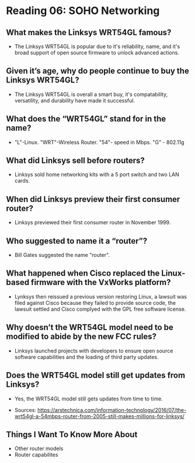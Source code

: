 # Reading 06: SOHO Networking

## What makes the Linksys WRT54GL famous?
- The Linksys WRT54GL is popular due to it's reliability, name, and it's broad support of open source firmware to unlock advanced actions. 

## Given it’s age, why do people continue to buy the Linksys WRT54GL?
- The Linksys WRT54GL is overall a smart buy, it's compatability, versatility, and durability have made it successful.

## What does the “WRT54GL” stand for in the name?
- "L"-Linux. "WRT"-Wireless Router. "54"- speed in Mbps. "G" - 802.11g 
## What did Linksys sell before routers?
- Linksys sold home networking kits with a 5 port switch and two LAN cards.
  
## When did Linksys preview their first consumer router?
- Linksys previewed their first consumer router in November 1999.
   
## Who suggested to name it a “router”?
- Bill Gates suggested the name "router". 

## What happened when Cisco replaced the Linux-based firmware with the VxWorks platform?
- Lynksys then reissued a previous version restoring Linux, a lawsuit was filed against Cisco because they failed to
  provide source code, the lawsuit settled and Cisco complyed with the GPL free software license.
  
## Why doesn’t the WRT54GL model need to be modified to abide by the new FCC rules?
- Linksys launched projects with developers to ensure open source software capabilities and the loading of third party updates.
  
## Does the WRT54GL model still get updates from Linksys?
- Yes, the WRT54GL model still gets updates from time to time.

- Sources: [
](https://arstechnica.com/information-technology/2016/07/the-wrt54gl-a-54mbps-router-from-2005-still-makes-millions-for-linksys/)https://arstechnica.com/information-technology/2016/07/the-wrt54gl-a-54mbps-router-from-2005-still-makes-millions-for-linksys/


## Things I Want To Know More About 
- Other router models
- Router capabilites 

